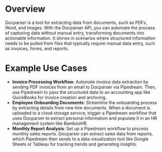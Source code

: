 # Overview

Docparser is a tool for extracting data from documents, such as PDFs, Word, and images. With the Docparser API, you can automate the process of capturing data without manual entry, transforming documents into actionable information. It shines in scenarios where structured information needs to be pulled from files that typically require manual data entry, such as invoices, forms, and reports.

# Example Use Cases

- **Invoice Processing Workflow**: Automate invoice data extraction by sending PDF invoices from an email to Docparser via Pipedream. Then, use Pipedream to pass the structured data to an accounting app like QuickBooks for invoice creation and archiving.
- **Employee Onboarding Documents**: Streamline the onboarding process by extracting details from new hire documents. When a document is uploaded to a cloud storage service, trigger a Pipedream workflow that uses Docparser to extract personal information and populate it in an HR management system like BambooHR.
- **Monthly Report Analysis**: Set up a Pipedream workflow to process monthly sales reports. Docparser can extract sales data from reports, which Pipedream then sends to a data visualization tool like Google Sheets or Tableau for tracking trends and generating insights.
